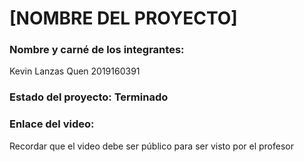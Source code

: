 # [NOMBRE DEL PROYECTO]
### Nombre y carné de los integrantes: 
Kevin Lanzas Quen 2019160391

### Estado del proyecto: Terminado
### Enlace del video:
Recordar que el video debe ser público para ser visto por el profesor
